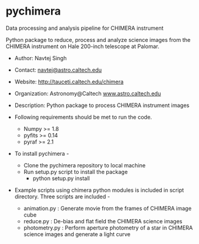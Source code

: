 # pychimera
Data processing and analysis pipeline for CHIMERA instrument

Python package to reduce, process and analyze science images from the CHIMERA instrument on Hale 200-inch telescope at Palomar.

* Author: Navtej Singh
* Contact: navtej@astro.caltech.edu
* Website: http://tauceti.caltech.edu/chimera
* Organization: Astronomy@Caltech www.astro.caltech.edu
* Description: Python package to process CHIMERA instrument images

* Following requirements should be met to run the code.
  + Numpy >= 1.8
  + pyfits >= 0.14
  + pyraf >= 2.1

* To install pychimera -
  + Clone the pychimera repository to local machine
  + Run setup.py script to install the package 
    * python setup.py install
  
* Example scripts using chimera python modules is included in script directory. Three scripts are included -
  + animation.py : Generate movie from the frames of CHIMERA image cube
  + reduce.py : De-bias and flat field the CHIMERA science images
  + photometry.py : Perform aperture photometry of a star in CHIMERA science images and generate a light curve

